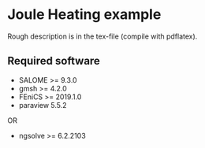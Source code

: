 # Joule Heating example

Rough description is in the tex-file (compile with pdflatex).

## Required software

* SALOME >= 9.3.0
* gmsh >= 4.2.0
* FEniCS >= 2019.1.0
* paraview 5.5.2

OR

* ngsolve >= 6.2.2103
